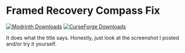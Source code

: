 # Framed Recovery Compass Fix

[![Modrinth Downloads](https://img.shields.io/modrinth/dt/framed-recovery-compass-fix?logo=modrinth)](https://modrinth.com/mod/framed-recovery-compass-fix)
[![CurseForge Downloads](https://img.shields.io/curseforge/dt/980852?logo=curseforge)](https://www.curseforge.com/minecraft/mc-mods/framed-recovery-compass-fix)


It does what the title says. Honestly, just look at the screenshot I posted and/or try it yourself.
